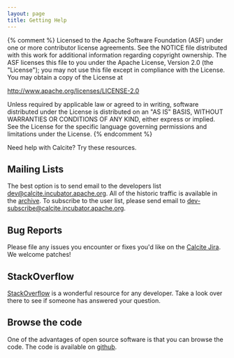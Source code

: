 ```yaml
---
layout: page
title: Getting Help
---
```

{% comment %}
Licensed to the Apache Software Foundation (ASF) under one or more
contributor license agreements.  See the NOTICE file distributed with
this work for additional information regarding copyright ownership.
The ASF licenses this file to you under the Apache License, Version 2.0
(the "License"); you may not use this file except in compliance with
the License.  You may obtain a copy of the License at

http://www.apache.org/licenses/LICENSE-2.0

Unless required by applicable law or agreed to in writing, software
distributed under the License is distributed on an "AS IS" BASIS,
WITHOUT WARRANTIES OR CONDITIONS OF ANY KIND, either express or implied.
See the License for the specific language governing permissions and
limitations under the License.
{% endcomment %}

Need help with Calcite? Try these resources.

## Mailing Lists

The best option is to send email to the developers list
[dev@calcite.incubator.apache.org](mailto:dev@calcite.incubator.apache.org). All
of the historic traffic is available in the
[archive](http://mail-archives.apache.org/mod_mbox/calcite-dev/). To
subscribe to the user list, please send email to
[dev-subscribe@calcite.incubator.apache.org](mailto:dev-subscribe@calcite.incubator.apache.org).

## Bug Reports

Please file any issues you encounter or fixes you'd like on the
[Calcite Jira](https://issues.apache.org/jira/browse/CALCITE). We welcome
patches!

## StackOverflow

[StackOverflow](http://stackoverflow.com) is a wonderful resource for
any developer. Take a look over there to see if someone has answered
your question.

## Browse the code

One of the advantages of open source software is that you can browse the code.
The code is available on [github](https://github.com/apache/incubator-calcite/tree/master).
